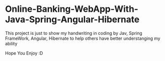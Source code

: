 # Online-Banking-WebApp-With-Java-Spring-Angular-Hibernate


This project is just to show my handwriting in coding by Jav, Spring FrameWork, Angular, Hibernate 
to help others have better understanging my ability

Hope You Enjoy :D
